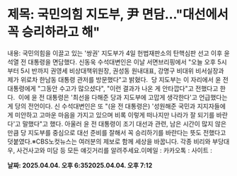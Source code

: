 # **제목: 국민의힘 지도부, 尹 면담…"대선에서 꼭 승리하라고 해"**

  내용: 국민의힘을 이끌고 있는 '쌍권' 지도부가 4일 헌법재판소의 탄핵심판 선고 이후 윤석열 전 대통령을 면담했다. 신동욱 수석대변인은 이날 서면브리핑에서 "오늘 오후 5시부터 5시 반까지 권영세 비상대책위원장, 권성동 원내대표, 강명구 비대위 비서실장과 제가 위로차 한남동 대통령 관저를 방문했다"고 밝혔다.  당 지도부는 이 자리에서 윤 전 대통령에게 "그동안 수고가 많으셨다", "이런 결과가 나온 게 안타깝다"고 전했다고 한다.  이에 윤 전 대통령은 '최선을 다해준 당과 지도부에 고맙게 생각한다'고 언급했다는 게 당의 전언이다. 신 수석대변인은 또 "(윤 전 대통령은) '성원해준 국민과 지지자들에게 미안하고 고마운 마음을 가지고 있으며 비록 이렇게 떠나지만 나라가 잘 되기를 바란다'고 말했다"고 했다. 아울러 윤 전 대통령이 조기 대선과 관련, 남은 시간이 많지 않은 만큼 당 지도부를 중심으로 대선 준비를 잘해서 꼭 승리하기를 바란다는 뜻도 전했다고 덧붙였다.※CBS노컷뉴스는 여러분의 제보로 함께 세상을 바꿉니다. 각종 비리와 부당대우, 사건사고와 미담 등 모든 얘깃거리를 알려주세요.이메일 : 카카오톡 : 사이트 :

  **날짜: 2025.04.04. 오후 6:352025.04.04. 오후 7:12**